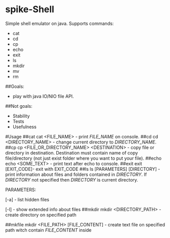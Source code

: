 # spike-Shell

Simple shell emulator on java.
Supports commands:
- cat
- cd
- cp
- echo
- exit
- ls 
- mkdir
- mv
- rm

##Goals:
- play with java IO/NIO file API.

##Not goals:
- Stability
- Tests
- Usefulness
 
#Usage
##cat
cat \<FILE_NAME\> - print _FILE_NAME_ on console.
##cd
cd \<DIRECTORY_NAME\> - change current directory to _DIRECTORY_NAME_.
##cp
cp \<FILE_OR_DIRECTORY_NAME\>  \<DESTINATION\> - copy file or directory in destination. Destination must contain name of copy file/directory (not just exist folder where you want to put your file).
##echo
echo \<SOME_TEXT\> - print text after echo to console.
##exit
exit [EXIT_CODE]- exit with EXIT_CODE
##ls
ls [PARAMETERS] [DIRECTORY] - print information about files and folders contained in _DIRECTORY_. If _DIRECTORY_ not specified then _DIRECTORY_ is current directory.

PARAMETERS:

[-a] - list hidden files

[-l] - show extended info about files
##mkdir
mkdir \<DIRECTORY_PATH\> - create directory on specified path

##mkfile
mkdir \<FILE_PATH\> [FILE_CONTENT] - create text file on specified path witch contain _FILE_CONTENT_ inside
